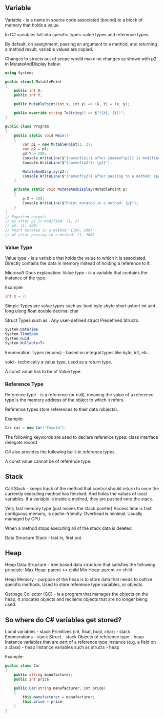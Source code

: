 
## Variable

Variable - is a name in source code associated (bound) to a block of memory that holds a value.

In C# variables fall into specific types: value types and reference types.

By default, on assignment, passing an argument to a method, and returning a method result, variable values are copied.

Changes to structs out of scope would make no changes as shown with p2 in MutateAndDisplay below.

```C#
using System;

public struct MutablePoint
{
    public int X;
    public int Y;

    public MutablePoint(int x, int y) => (X, Y) = (x, y);

    public override string ToString() => $"({X}, {Y})";
}

public class Program
{
    public static void Main()
    {
        var p1 = new MutablePoint(1, 2);
        var p2 = p1;
        p2.Y = 200;
        Console.WriteLine($"{nameof(p1)} after {nameof(p2)} is modified: {p1}");
        Console.WriteLine($"{nameof(p2)}: {p2}");

        MutateAndDisplay(p2);
        Console.WriteLine($"{nameof(p2)} after passing to a method: {p2}");
    }

    private static void MutateAndDisplay(MutablePoint p)
    {
        p.X = 100;
        Console.WriteLine($"Point mutated in a method: {p}");
    }
}
// Expected output:
// p1 after p2 is modified: (1, 2)
// p2: (1, 200)
// Point mutated in a method: (100, 200)
// p2 after passing to a method: (1, 200)
```
### Value Type

Value type - is a variable that holds the value to which it is associated.
	Directly contains the data in memory instead of holding a reference to it.


Microsoft Docs explanation:
	Value type - is a variable that contains the instance of the type.

Example:
```C#
int x = 7;
```

Simple Types are value types such as:
	bool
	byte
	sbyte
	short
	ushort
	int 
	uint
	long
	ulong
	float
	double
	decimal
	char

Struct Types such as :
	Any user-defined struct
	Predefined Structs:
```C#
System.DateTime
System.TimeSpan
System.Guid
System.Nullable<T>
```

Enumeration Types (enums) - based on integral types like byte, int, etc.

void - technically a value type, used as a return type.

A const value has to be of Value type.
### Reference Type

Reference type - is a reference (or null), meaning the value of a reference type is the memory address of the object to which it refers.

Reference types store references to their data (objects).

Example:
```C#
Car car = new Car("Toyota");
```

The following keywords are used to declare reference types:
	class
	interface
	delegate
	record

C# also provides the following built-in reference types.

A const value cannot be of reference type.
## Stack

Call Stack - keeps track of the method that control should return to once the currently executing method has finished. And holds the values of local variables.
	If a variable is inside a method, they are pushed onto the stack.

Very fast memory type (just moves the stack pointer)
Access time is fast contiguous memory, is cache-friendly.
Overhead is minimal.
Usually managed by CPU

When a method stops executing all of the stack data is deleted.

Data Structure Stack - last in, first out.
## Heap

Heap Data Structure - tree based data structure that satisfies the following principle:
	Max Heap: parent >= child
	Min Heap: parent <= child

Heap Memory - purpose of the heap is to store data that needs to outlive specific methods. 
	Used to store reference type variables, or objects.


Garbage Collector (GC) - is a program that manages the objects on the heap, it allocates objects and reclaims objects that are no longer being used.

## So where do C# variables get stored?

Local variables - stack
Primitives (int, float, bool, char) - stack
Enumerations - stack
Struct - stack
Objects of reference type - heap
Instance variables that are part of a reference type instance (e.g. a field on a class) - heap
Instance variables such as structs - heap


Example:
```C#
public class Car
{
    public string manufacturer;
    public int price;

    public Car(string manufacturer, int price)
    {
        this.manufacturer = manufacturer;
        this.price = price;
    }
}
```